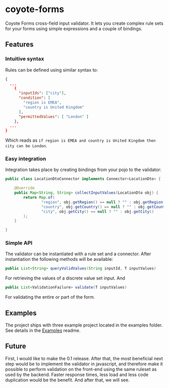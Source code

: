 # coyote-forms

Coyote Forms cross-field input validator. It lets you create complex rule sets for your forms  using simple expressions and a couple of bindings.

## Features

### Intuitive syntax

Rules can be defined using similar syntax to:

```json
{
  ...
    {
      "inputIds": ["city"],
      "condition": [
        "region is EMEA",
        "country is United Kingdom"
      ],
      "permittedValues": [ "London" ]
    },
  ...
}
```

Which reads as `if region is EMEA and country is United Kingdom then city can be London`.

### Easy integration

Integration takes place by creating bindings from your pojo to the validator:

```java
public class LocationDtoConnector implements Connector<LocationDto> {

    @Override
    public Map<String, String> collectInputValues(LocationDto obj) {
        return Map.of(
                "region", obj.getRegion() == null ? "" : obj.getRegion(),
                "country", obj.getCountry() == null ? "" : obj.getCountry(),
                "city", obj.getCity() == null ? "" : obj.getCity()
        );
    }

}
```

### Simple API

The validator can be instantiated with a rule set and a connector. After instantiation the following methods will be available:

```java 
public List<String> queryValidValues(String inputId, T inputValues)
```

For retrieving the values of a discrete value set input. And

```java
public List<ValidationFailure> validate(T inputValues)
```

For validating the entire or part of the form.

## Examples

The project ships with three example project located in the examples folder. See details in the [Examples](EXAMPLES.md) readme.

## Future

First, I would like to make the 0.1 release. After that, the most beneficial next step would be to implement the validator 
in javascript, and therefore make it possible to perform validation on the front-end using the same ruleset as used by the 
backend. Faster response times, less load and less code duplication would be the benefit. And after that, we will see.

